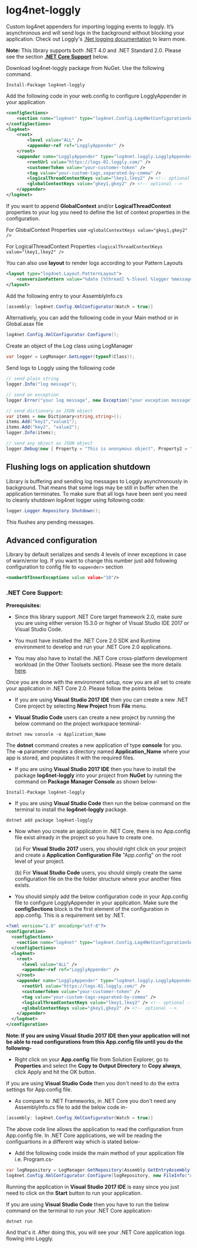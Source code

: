 log4net-loggly
==============

Custom log4net appenders for importing logging events to loggly. It’s asynchronous and will send logs in the background without blocking your application. Check out Loggly's [.Net logging documentation](https://www.loggly.com/docs/net-logs/) to learn more.

**Note:** This library supports both .NET 4.0 and .NET Standard 2.0. Please see the section **[.NET Core Support](README.md#net-core-support)** below.

Download log4net-loggly package from NuGet. Use the following command.

    Install-Package log4net-loggly

Add the following code in your web.config to configure LogglyAppender in your application
```xml
<configSections>
    <section name="log4net" type="log4net.Config.Log4NetConfigurationSectionHandler, log4net" />
</configSections>
<log4net>
    <root>
        <level value="ALL" />
        <appender-ref ref="LogglyAppender" />
    </root>
    <appender name="LogglyAppender" type="log4net.loggly.LogglyAppender, log4net-loggly">
        <rootUrl value="https://logs-01.loggly.com/" />
        <customerToken value="your-customer-token" />
        <tag value="your-custom-tags,separated-by-comma" />
        <logicalThreadContextKeys value="lkey1,lkey2" /> <!-- optional -->
        <globalContextKeys value="gkey1,gkey2" /> <!-- optional -->
    </appender>
</log4net>
```

If you want to append **GlobalContext** and/or **LogicalThreadContext** properties to your log you need to define the list of context properties in the configuration. 

For GlobalContext Properties use `<globalContextKeys value="gkey1,gkey2" />`

For LogicalThreadContext Properties `<logicalThreadContextKeys value="lkey1,lkey2" />`


You can also use **layout** to render logs according to your Pattern Layouts
```xml
<layout type="log4net.Layout.PatternLayout">
    <conversionPattern value="%date [%thread] %-5level %logger %message" />
</layout>
```

Add the following entry to your AssemblyInfo.cs
```csharp
[assembly: log4net.Config.XmlConfigurator(Watch = true)]
```

Alternatively, you can add the following code in your Main method or in Global.asax file
```csharp
log4net.Config.XmlConfigurator.Configure();
```

Create an object of the Log class using LogManager
```csharp
var logger = LogManager.GetLogger(typeof(Class));
```
    
Send logs to Loggly using the following code
```csharp
// send plain string
logger.Info("log message");

// send an exception
logger.Error("your log message", new Exception("your exception message"));

// send dictionary as JSON object
var items = new Dictionary<string,string>();
items.Add("key1","value1");
items.Add("key2", "value2");
logger.Info(items);

// send any object as JSON object
logger.Debug(new { Property = "This is anonymous object", Property2 = "with two properties" });
```

## Flushing logs on application shutdown

Library is buffering and sending log messages to Loggly asynchronously in background. That means that some logs may be still in buffer when the application terminates. To make sure that all logs have been sent you need to cleanly shutdown log4net logger using following code:
```csharp
logger.Logger.Repository.Shutdown();
```
This flushes any pending messages.

## Advanced configuration

Library by default serializes and sends 4 levels of inner exceptions in case of warn/error log. If you want to change this number just add following configuration to config file to `<appender>` section
```xml
<numberOfInnerExceptions value value="10"/>
```

### .NET Core Support:

**Prerequisites:**

- Since this library support .NET Core target framework 2.0, make sure you are using either version 15.3.0 or higher of Visual Studio IDE 2017 or Visual Studio Code.

- You must have installed the .NET Core 2.0 SDK and Runtime environment to develop and run your .NET Core 2.0 applications.

- You may also have to install the .NET Core cross-platform development workload (in the Other Toolsets section). Please see the more details [here](https://docs.microsoft.com/en-us/dotnet/core/windows-prerequisites?tabs=netcore2x).

Once you are done with the environment setup, now you are all set to create your application in .NET Core 2.0. Please follow the points below.

- If you are using **Visual Studio 2017 IDE** then you can create a new .NET Core project by selecting **New Project** from **File** menu.

- **Visual Studio Code** users can create a new project by running the below command on the project workspace terminal-

```
dotnet new console -o Application_Name
```

The **dotnet** command creates a new application of type **console** for you. The **-o** parameter creates a directory named **Application_Name** where your app is stored, and populates it with the required files.

- If you are using **Visual Studio 2017 IDE** then you have to install the package **log4net-loggly** into your project from **NuGet** by running the command on **Package Manager Console** as shown below-

```
Install-Package log4net-loggly
```

- If you are using **Visual Studio Code** then run the below command on the terminal to install the **log4net-loggly** package.

```
dotnet add package log4net-loggly
```

- Now when you create an applicaton in .NET Core, there is no App.config file exist already in the project so you have to create one.

  (a) For **Visual Studio 2017** users, you should right click on your project and create a **Application Configuration File** "App.config" on the root level of your project.

  (b) For **Visual Studio Code** users, you should simply create the same configuration file on the the folder structure where your another files exists.

- You should simply add the below configuration code in your App.config file to configure LogglyAppender in your application. Make sure the **configSections** block is the first element of the configuration in app.config. This is a requirement set by .NET.

```xml
<?xml version="1.0" encoding="utf-8"?>
<configuration>
  <configSections>
    <section name="log4net" type="log4net.Config.Log4NetConfigurationSectionHandler, log4net" />
  </configSections>
  <log4net>
    <root>
      <level value="ALL" />
      <appender-ref ref="LogglyAppender" />
    </root>
    <appender name="LogglyAppender" type="log4net.loggly.LogglyAppender, log4net-loggly">
      <rootUrl value="https://logs-01.loggly.com/" />
      <customerToken value="your-customer-token" />
      <tag value="your-custom-tags-separated-by-comma" />
      <logicalThreadContextKeys value="lkey1,lkey2" /> <!-- optional -->
      <globalContextKeys value="gkey1,gkey2" /> <!-- optional -->
    </appender>
  </log4net>
</configuration>
```

**Note: If you are using Visual Studio 2017 IDE then your application will not be able to read configurations from this App.config file until you do the following-**

- Right click on your **App.config** file from Solution Explorer, go to **Properties** and select the **Copy to Output Directory** to **Copy always**, click Apply and hit the OK button.

 If you are using **Visual Studio Code** then you don't need to do the extra settings for App.config file.

- As compare to .NET Frameworks, in .NET Core you don't need any AssemblyInfo.cs file to add the below code in-

```csharp
[assembly: log4net.Config.XmlConfigurator(Watch = true)]
```

The above code line allows the application to read the configuration from App.config file. In .NET Core applications, we will be reading the configuartions in a different way which is stated below-

- Add the following code inside the main method of your application file i.e. Program.cs-

```csharp
var logRepository = LogManager.GetRepository(Assembly.GetEntryAssembly());
log4net.Config.XmlConfigurator.Configure(logRepository, new FileInfo("App.config"));
```


Running the application in **Visual Studio 2017 IDE** is easy since you just need to click on the **Start** button to run your application.

If you are using **Visual Studio Code** then you have to run the below command on the terminal to run your .NET Core application-

```
dotnet run
```

And that's it. After doing this, you will see your .NET Core application logs flowing into Loggly.